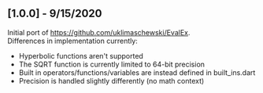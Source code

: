 ## [1.0.0] - 9/15/2020
Initial port of https://github.com/uklimaschewski/EvalEx.  
Differences in implementation currently:
  - Hyperbolic functions aren't supported
  - The SQRT function is currently limited to 64-bit precision
  - Built in operators/functions/variables are instead defined in built_ins.dart
  - Precision is handled slightly differently (no math context)
